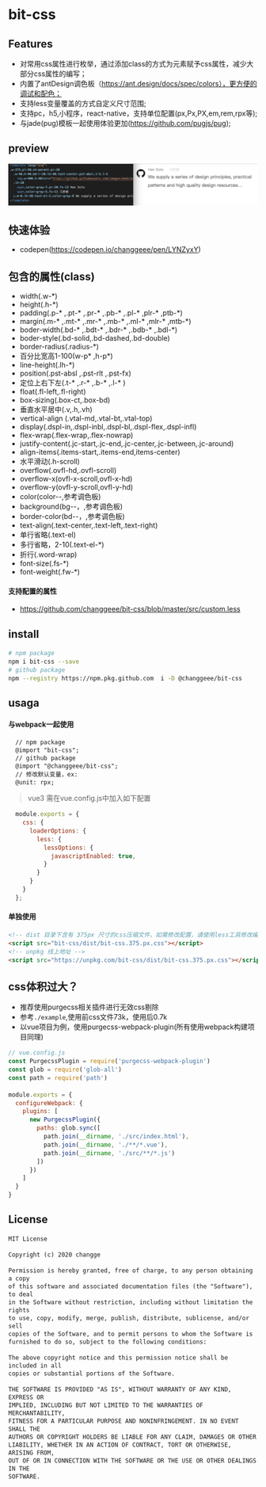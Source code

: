 # bit-css

## Features
- 对常用css属性进行枚举，通过添加class的方式为元素赋予css属性，减少大部分css属性的编写；
- 内置了antDesign调色板（https://ant.design/docs/spec/colors），更方便的调试和配色；
- 支持less变量覆盖的方式自定义尺寸范围;
- 支持pc，h5,小程序，react-native，支持单位配置(px,Px,PX,em,rem,rpx等);
- 与jade(pug)模板一起使用体验更加(https://github.com/pugjs/pug);

## preview
![image](https://raw.githubusercontent.com/changgeee/bit-css/master/example/assets/preview.png)

## 快速体验
- codepen(https://codepen.io/changgeee/pen/LYNZyxY)

## 包含的属性(class)
- width(.w-*)
- height(.h-*)
- padding(.p-* ,.pt-* ,.pr-* ,.pb-* ,.pl-* ,plr-* ,ptb-*)
- margin(.m-* ,.mt-* ,.mr-* ,.mb-* ,.ml-* ,mlr-* ,mtb-*)
- boder-width(.bd-* ,.bdt-* ,.bdr-* ,.bdb-* ,.bdl-*)
- boder-style(.bd-solid,.bd-dashed,.bd-double)
- border-radius(.radius-*)
- 百分比宽高1-100(w-p* ,h-p*)
- line-height(.lh-*)
- position(.pst-absl ,.pst-rlt ,.pst-fx)
- 定位上右下左(.t-* ,.r-* ,.b-* ,.l-* )
- float(.fl-left,.fl-right)
- box-sizing(.box-ct,.box-bd)
- 垂直水平居中(.v,.h,.vh)
- vertical-align (.vtal-md,.vtal-bt,.vtal-top)
- display(.dspl-in,.dspl-inbl,.dspl-bl,.dspl-flex,.dspl-infl)
- flex-wrap(.flex-wrap,.flex-nowrap)
- justify-content(.jc-start,.jc-end,.jc-center,.jc-between,.jc-around)
- align-items(.items-start,.items-end,items-center)
- 水平滑动(.h-scroll)
- overflow(.ovfl-hd,.ovfl-scroll)
- overflow-x(ovfl-x-scroll,ovfl-x-hd)
- overflow-y(ovfl-y-scroll,ovfl-y-hd)
- color(color-*-*,参考调色板)
- background(bg-*-*，,参考调色板)
- border-color(bd-*-*，,参考调色板)
- text-align(.text-center,.text-left,.text-right)
- 单行省略(.text-el)
- 多行省略，2-10(.text-el-*)
- 折行(.word-wrap)
- font-size(.fs-*)
- font-weight(.fw-*)

#### 支持配置的属性
- https://github.com/changgeee/bit-css/blob/master/src/custom.less


## install
``` bash
# npm package
npm i bit-css --save
# github package
npm --registry https://npm.pkg.github.com  i -D @changgeee/bit-css
```

## usaga
#### 与webpack一起使用
``` less
  // npm package
  @import "bit-css";
  // github package
  @import "@changgeee/bit-css";
  // 修改默认变量，ex:
  @unit: rpx;
```
> vue3 需在vue.config.js中加入如下配置
  ``` javascript
    module.exports = {
      css: {
        loaderOptions: {
          less: {
            lessOptions: {
              javascriptEnabled: true,
            }
          }
        }
      }
    };
  ```
#### 单独使用
``` html
<!-- dist 目录下含有 375px 尺寸的css压缩文件，如需修改配置，请使用less工具修改编译后手动引入 -->
<script src="bit-css/dist/bit-css.375.px.css"></script>
<!-- unpkg 线上地址 -->
<script src="https://unpkg.com/bit-css/dist/bit-css.375.px.css"></script>  
```

## css体积过大？
- 推荐使用purgecss相关插件进行无效css剔除
- 参考`./example`,使用前css文件73k，使用后0.7k
- 以vue项目为例，使用purgecss-webpack-plugin(所有使用webpack构建项目同理)
``` javascript
// vue.config.js
const PurgecssPlugin = require('purgecss-webpack-plugin')
const glob = require('glob-all')
const path = require('path')

module.exports = {
  configureWebpack: {
    plugins: [
      new PurgecssPlugin({
        paths: glob.sync([
          path.join(__dirname, './src/index.html'),
          path.join(__dirname, './**/*.vue'),
          path.join(__dirname, './src/**/*.js')
        ])
      })
    ]
  }
}

```

## License
```License
MIT License

Copyright (c) 2020 changge

Permission is hereby granted, free of charge, to any person obtaining a copy
of this software and associated documentation files (the "Software"), to deal
in the Software without restriction, including without limitation the rights
to use, copy, modify, merge, publish, distribute, sublicense, and/or sell
copies of the Software, and to permit persons to whom the Software is
furnished to do so, subject to the following conditions:

The above copyright notice and this permission notice shall be included in all
copies or substantial portions of the Software.

THE SOFTWARE IS PROVIDED "AS IS", WITHOUT WARRANTY OF ANY KIND, EXPRESS OR
IMPLIED, INCLUDING BUT NOT LIMITED TO THE WARRANTIES OF MERCHANTABILITY,
FITNESS FOR A PARTICULAR PURPOSE AND NONINFRINGEMENT. IN NO EVENT SHALL THE
AUTHORS OR COPYRIGHT HOLDERS BE LIABLE FOR ANY CLAIM, DAMAGES OR OTHER
LIABILITY, WHETHER IN AN ACTION OF CONTRACT, TORT OR OTHERWISE, ARISING FROM,
OUT OF OR IN CONNECTION WITH THE SOFTWARE OR THE USE OR OTHER DEALINGS IN THE
SOFTWARE.
```
